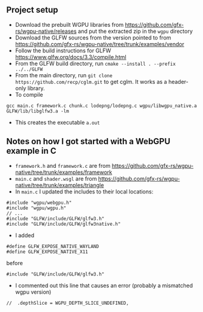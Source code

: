 ## Project setup

* Download the prebuilt WGPU libraries from https://github.com/gfx-rs/wgpu-native/releases and put the extracted zip in the `wgpu` directory
* Download the GLFW sources from the version pointed to from https://github.com/gfx-rs/wgpu-native/tree/trunk/examples/vendor
* Follow the build instructions for GLFW https://www.glfw.org/docs/3.3/compile.html
* From the GLFW build directory, run `cmake --install . --prefix ../../GLFW`
* From the main directory, run `git clone https://github.com/recp/cglm.git` to get cglm. It works as a header-only library.
* To compile
```
gcc main.c framework.c chunk.c lodepng/lodepng.c wgpu/libwgpu_native.a GLFW/lib/libglfw3.a -lm
```
* This creates the executable `a.out`

## Notes on how I got started with a WebGPU example in C

* `framework.h` and `framework.c` are from https://github.com/gfx-rs/wgpu-native/tree/trunk/examples/framework
* `main.c` and `shader.wsgl` are from https://github.com/gfx-rs/wgpu-native/tree/trunk/examples/triangle
* In `main.c` I updated the includes to their local locations:
```
#include "wgpu/webgpu.h"
#include "wgpu/wgpu.h"
// ...
#include "GLFW/include/GLFW/glfw3.h"
#include "GLFW/include/GLFW/glfw3native.h"

```
* I added
```
#define GLFW_EXPOSE_NATIVE_WAYLAND
#define GLFW_EXPOSE_NATIVE_X11
```
before
```
#include "GLFW/include/GLFW/glfw3.h"
```
* I commented out this line that causes an error (probably a mismatched wgpu version)
```
//  .depthSlice = WGPU_DEPTH_SLICE_UNDEFINED,
```
